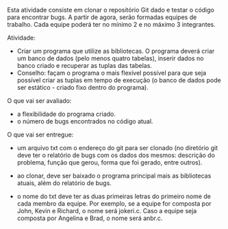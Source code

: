 Esta atividade consiste em clonar o repositório Git dado e testar o código para encontrar bugs.
A partir de agora, serão formadas equipes de trabalho. Cada equipe poderá ter no mínimo 2 e no máximo 3 integrantes.

Atividade:

 - Criar um programa que utilize as bibliotecas. O programa deverá criar um banco de dados (pelo menos quatro tabelas), inserir dados no banco criado e recuperar as tuplas das tabelas.
 - Conselho: façam o programa o mais flexível possível para que seja possível criar as tuplas em tempo de execução (o banco de dados pode ser estático - criado fixo dentro do programa).


O que vai ser avaliado:
 - a flexibilidade do programa criado.
 - o número de bugs encontrados no código atual.


O que vai ser entregue:
 - um arquivo txt com o endereço do git para ser clonado (no diretório git deve ter o relatório de bugs com os dados dos mesmos: descrição do problema, função que gerou, forma que foi gerado, entre outros).

 - ao clonar, deve ser baixado o programa principal mais as bibliotecas atuais, além do relatório de bugs.

 - o nome do txt deve ter as duas primeiras letras do primeiro nome de cada membro da equipe. Por exemplo, se a equipe for composta por John, Kevin e Richard, o nome será jokeri.c. Caso a equipe seja composta por Angelina e Brad, o nome será anbr.c.